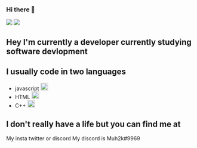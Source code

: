 ### Hi there 👋
![](https://hit.yhype.me/github/profile?account_id=71465760)
![](https://komarev.com/ghpvc/?mu2hk&color=blueviolet)
## Hey I'm currently a developer currently studying software devlopment

## I usually code in two languages
* javascript <img src="https://miro.medium.com/max/1838/1*6ahbWjp_g9hqhaTDSJOL1Q.png" alt="javascript LOGO" width="20" height="20"/>
* HTML <img src="https://cdn0.iconfinder.com/data/icons/IS_html5-icons/512/logo.png" alt="HTML LOGO" width="20" height="20"/>
* C++ <img src="https://upload.wikimedia.org/wikipedia/commons/thumb/1/18/ISO_C%2B%2B_Logo.svg/1200px-ISO_C%2B%2B_Logo.svg.png" alt="HTML LOGO" width="20" height="20"/>

## I don't really have a life but you can find me at 
My insta twitter or discord
My discord is Muh2k#9969
